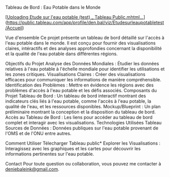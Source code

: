 Tableau de Bord : Eau Potable dans le Monde

[[Uploading Etude sur l'eau potable (test) _ Tableau Public.mhtml…]()](https://public.tableau.com/app/profile/den.bal/viz/Etudesurleaupotabletest/Accueil)

Vue d'ensemble
Ce projet présente un tableau de bord détaillé sur l'accès à l'eau potable dans le monde. Il est conçu pour fournir des visualisations claires, intéractifs et des analyses approfondies concernant la disponibilité et la qualité de l'eau potable dans différentes régions.

Objectifs du Projet
Analyse des Données Mondiales : Étudier les données relatives à l'eau potable à l'échelle mondiale pour identifier les utilisations et les zones critiques.
Visualisations Claires : Créer des visualisations efficaces pour communiquer les informations de manière compréhensible.
Identification des Problèmes : Mettre en évidence les régions avec des problèmes d'accès à l'eau potable et les défis associés.
Composants du Projet
Tableau de Bord : Un tableau de bord interactif montrant des indicateurs clés liés à l'eau potable, comme l'accès à l'eau potable, la qualité de l'eau, et les ressources disponibles.
Mockup/Blueprint : Un plan préliminaire montrant la conception et la disposition du tableau de bord.
Accès au Tableau de Bord : Les liens pour accéder au tableau de bord complet et interagir avec les visualisations.
Technologies Utilisées
Tableau
Sources de Données : Données publiques sur l'eau potable provenant de l'OMS et de l'ONU entre autres.

Comment Utiliser
Télecharger Tableau public*
Explorer les Visualisations : Interagissez avec les graphiques et les cartes pour découvrir les informations pertinentes sur l'eau potable.


Contact
Pour toute question ou collaboration, vous pouvez me contacter à deniebaleink@gmail.com.
